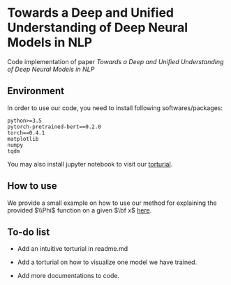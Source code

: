 # Towards a Deep and Unified Understanding of Deep Neural Models in NLP

Code implementation of paper *Towards a Deep and Unified Understanding of Deep Neural Models in NLP*

## Environment

In order to use our code, you need to install following softwares/packages:

```
python>=3.5
pytorch-pretrained-bert==0.2.0
torch==0.4.1
matplotlib
numpy
tqdm
```

You may also install jupyter notebook to visit our [torturial](Torturial.ipynb).

## How to use

We provide a small example on how to use our method for explaining the provided $\\Phi$ function on a given $\bf x$ [here](Torturial.ipynb).

## To-do list

- Add an intuitive torturial in readme.md

- Add a torturial on how to visualize one model we have trained.

- Add more documentations to code.